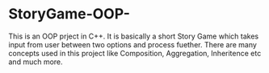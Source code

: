 # StoryGame-OOP-
This is an OOP prject in C++. It is basically a short Story Game which takes input from user between two options and process fuether.
There are many concepts used in this project like Composition, Aggregation, Inheritence etc and much more.
